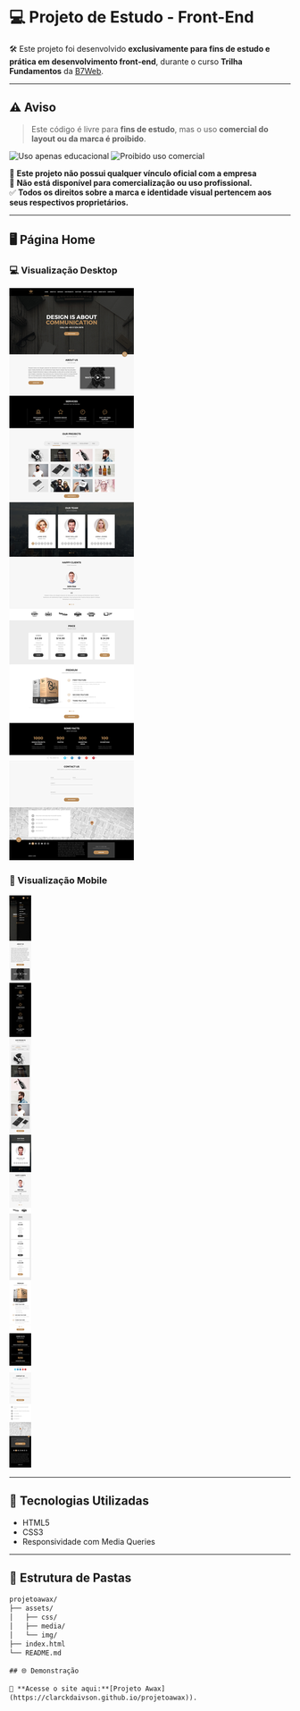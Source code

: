 # 💻 Projeto de Estudo - Front-End

🛠️ Este projeto foi desenvolvido **exclusivamente para fins de estudo e prática em desenvolvimento front-end**, durante o curso **Trilha Fundamentos** da [B7Web](https://b7web.com.br).

---

## ⚠️ Aviso

> Este código é livre para **fins de estudo**, mas o uso **comercial do layout ou da marca é proibido**.

![Uso apenas educacional](https://img.shields.io/badge/uso-educacional-orange?style=for-the-badge&logo=github)
![Proibido uso comercial](https://img.shields.io/badge/uso%20comercial-proibido-red?style=for-the-badge&logo=probot)

🚫 **Este projeto não possui qualquer vínculo oficial com a empresa**  
🚫 **Não está disponível para comercialização ou uso profissional.**  
✅ **Todos os direitos sobre a marca e identidade visual pertencem aos seus respectivos proprietários.**

---

## 🖥️ Página Home

### 💻 Visualização Desktop
![Invent Home Desktop](https://github.com/ClarckDaivson/projetoawax/blob/main/assets/img/LAYOUT_DESKTOP.jpg)

### 📱 Visualização Mobile
![Invent Home Mobile](https://github.com/ClarckDaivson/projetoawax/blob/main/assets/img/LAYOUT_MOBILE.jpg)

---

## 🧩 Tecnologias Utilizadas

- HTML5
- CSS3
- Responsividade com Media Queries

---

## 📁 Estrutura de Pastas

```plaintext
projetoawax/
├── assets/
│   ├── css/
│   ├── media/
│   └── img/
├── index.html
└── README.md

## 🌐 Demonstração

🔗 **Acesse o site aqui:**[Projeto Awax](https://clarckdaivson.github.io/projetoawax)).



